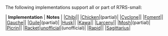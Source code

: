 The following implementations support all or part of R7RS-small:

| **Implementation** | **Notes** |
|[Chibi](https://github.com/ashinn/chibi-scheme)||
|[Chicken](https://www.call-cc.org/)|(partial)|
|[Cyclone](http://justinethier.github.io/cyclone/)||
|[Foment](https://github.com/leftmike/foment)||
|[Gauche](http://practical-scheme.net/gauche/)||
|[Guile](https://www.gnu.org/software/guile/)|(partial)|
|[Husk](https://github.com/justinethier/husk-scheme)||
|[Kawa](https://www.gnu.org/software/kawa/index.html)||
|[Larceny](http://larcenists.org/)||
|[Mosh](http://mosh.monaos.org/files/doc/text/About-txt.html)|(partial)|
|[Picrin](https://github.com/picrin-scheme/picrin)||
|[Racket](http://racket-lang.org/)|[unofficial](https://github.com/lexi-lambda/racket-r7rs)|(unofficial)|
|[Rapid](https://gitlab.com/nieper/rapid-scheme)||
|[Sagittarius](https://bitbucket.org/ktakashi/sagittarius-scheme/wiki/Home)|
